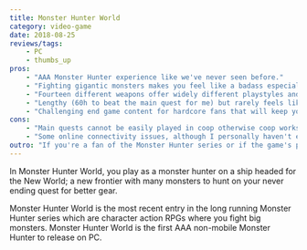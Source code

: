 ```yaml
---
title: Monster Hunter World
category: video-game
date: 2018-08-25
reviews/tags:
    - PC
    - thumbs_up
pros:
    - "AAA Monster Hunter experience like we've never seen before."
    - "Fighting gigantic monsters makes you feel like a badass especially due to the modern AAA graphics and great art direction."
    - "Fourteen different weapons offer widely different playstyles and keep the gameplay when fresh."
    - "Lengthy (60h to beat the main quest for me) but rarely feels like a chore."
    - "Challenging end game content for hardcore fans that will keep you playing for hundreds of hours and will be extended through updates."
cons:
    - "Main quests cannot be easily played in coop otherwise coop works great."
    - "Some online connectivity issues, although I personally haven't experienced anything game breaking, only slight annoyances."
outro: "If you're a fan of the Monster Hunter series or if the game's premise seems interesting then you can't go wrong with Monster Hunter World."
---
```

In Monster Hunter World, you play as a monster hunter on a ship headed for the New World; a new frontier with many monsters to hunt on your never ending quest for better gear.

Monster Hunter World is the most recent entry in the long running Monster Hunter series which are character action RPGs where you fight big monsters. Monster Hunter World is the first AAA non-mobile Monster Hunter to release on PC.
